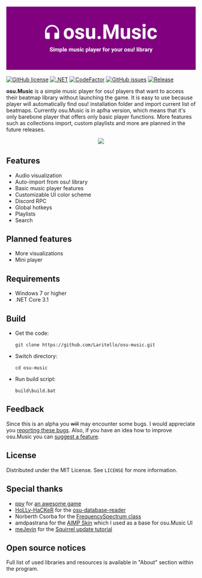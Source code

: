 ![osu.Music](https://github.com/Laritello/osu-music/blob/main/.github/README/header.jpg?raw=true)

[![GitHub license](https://img.shields.io/github/license/Laritello/osu-music)](https://github.com/Laritello/osu-music/blob/main/LICENSE)
[![.NET](https://github.com/Laritello/osu-music/actions/workflows/dotnet.yml/badge.svg)](https://github.com/Laritello/osu-music/actions/workflows/dotnet.yml)
[![CodeFactor](https://www.codefactor.io/repository/github/laritello/osu-music/badge)](https://www.codefactor.io/repository/github/laritello/osu-music)
[![GitHub issues](https://img.shields.io/github/issues/Laritello/osu-music)](https://github.com/Laritello/osu-music/issues)
[![Release](https://img.shields.io/github/v/release/laritello/osu-music?display_name=release)](https://github.com/Laritello/osu-music/releases/latest)

**osu.Music** is a simple music player for osu! players that want to access their beatmap library without launching the game. It is easy to use because player will automatically find osu! installation folder and import current list of beatmaps. Currently osu.Music is in aplha version, which means that it's only barebone player that offers only basic player functions. More features such as collections import, custom playlists and more are planned in the future releases.

<p align="center">
  <img width=800 src="https://i.imgur.com/75EMfs3.png">
</p>

## Features

* Audio visualization
* Auto-import from osu! library
* Basic music player features
* Customizable UI color scheme
* Discord RPC
* Global hotkeys
* Playlists
* Search

## Planned features

* More visualizations
* Mini player

## Requirements

* Windows 7 or higher
* .NET Core 3.1

## Build

* Get the code:
    ```
    git clone https://github.com/Laritello/osu-music.git
    ```
* Switch directory:
    ```
    cd osu-music
    ```
* Run build script: 
    ```
    build\build.bat
    ```
## Feedback

Since this is an alpha you ~~will~~ may encounter some bugs. I would appreciate you <a href="https://github.com/laritello/osu-music/issues">reporting these bugs</a>. Also, if you have an idea how to improve osu.Music you can <a href="https://github.com/laritello/osu-music/issues">suggest a feature</a>.

## License

Distributed under the MIT License. See `LICENSE` for more information.

## Special thanks
* <a href="https://github.com/ppy">ppy</a> for <a href="https://osu.ppy.sh/home">an awesome game</a>
* <a href="https://github.com/HoLLy-HaCKeR">HoLLy-HaCKeR</a> for the <a href="https://github.com/HoLLy-HaCKeR/osu-database-reader">osu-database-reader</a> 
* Norberth Csorba for the <a href="https://stackoverflow.com/questions/55599743/naudio-fft-returns-small-and-equal-magnitude-values-for-all-frequencies">FrequencySpectrum class</a>
* amdpastrana for the <a href="https://www.aimp.ru/forum/index.php?topic=60001.0">AIMP Skin</a> which I used as a base for osu.Music UI
* <a href="https://github.com/meJevin">meJevin</a> for the <a href="https://www.youtube.com/watch?v=nwsEi0JZM3k">Squirrel update tutorial</a>

## Open source notices
Full list of used libraries and resources is available in "About" section within the program.
